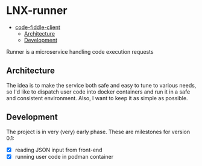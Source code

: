 # LNX-runner

- [code-fiddle-client](#lnx-runner)
  - [Architecture](#architecture)
  - [Development](#development)

Runner is a microservice handling code execution requests

## Architecture

The idea is to make the service both safe and easy to tune to various needs,
so I'd like to dispatch user code into docker containers and run it in a
safe and consistent environment. Also, I want to keep it as simple as possible.

## Development

The project is in very (very) early phase. These are milestones for version 0.1:

- [X] reading JSON input from front-end
- [X] running user code in podman container
